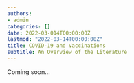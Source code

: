 ```yaml
---
authors:
- admin
categories: []
date: 2022-03-014T00:00:00Z
lastmod: "2022-03-14T00:00:00Z"
title: COVID-19 and Vaccinations
subtitle: An Overview of the Literature
---
```


Coming soon...